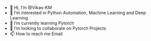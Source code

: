 - 👋 Hi, I’m @Vikas-KM
- 👀 I’m interested in Python Automation, Machine Learning and Deep Learning
- 🌱 I’m currently learning Pytorch
- 💞️ I’m looking to collaborate on Pytorch Projects
- 📫 How to reach me Email

<!---
Vikas-KM/Vikas-KM is a ✨ special ✨ repository because its `README.md` (this file) appears on your GitHub profile.
You can click the Preview link to take a look at your changes.
--->
